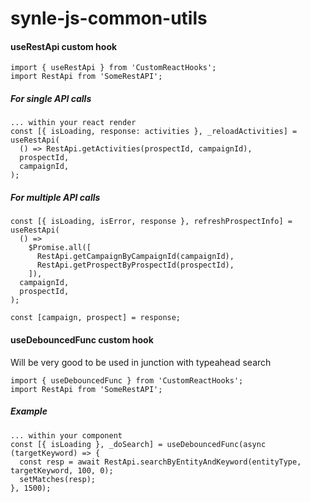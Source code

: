 # synle-js-common-utils


#### useRestApi custom hook
```
import { useRestApi } from 'CustomReactHooks';
import RestApi from 'SomeRestAPI';
```

##### For single API calls
```
... within your react render
const [{ isLoading, response: activities }, _reloadActivities] = useRestApi(
  () => RestApi.getActivities(prospectId, campaignId),
  prospectId,
  campaignId,
);
```

##### For multiple API calls
```
const [{ isLoading, isError, response }, refreshProspectInfo] = useRestApi(
  () =>
    $Promise.all([
      RestApi.getCampaignByCampaignId(campaignId),
      RestApi.getProspectByProspectId(prospectId),
    ]),
  campaignId,
  prospectId,
);

const [campaign, prospect] = response;
```

#### useDebouncedFunc custom hook
Will be very good to be used in junction with typeahead search
```
import { useDebouncedFunc } from 'CustomReactHooks';
import RestApi from 'SomeRestAPI';
```

##### Example
```
... within your component
const [{ isLoading }, _doSearch] = useDebouncedFunc(async (targetKeyword) => {
  const resp = await RestApi.searchByEntityAndKeyword(entityType, targetKeyword, 100, 0);
  setMatches(resp);
}, 1500);
```
